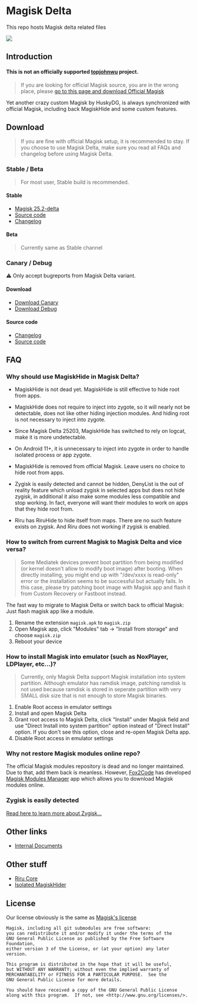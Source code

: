 # Magisk Delta

This repo hosts Magisk delta related files

![](https://github.com/topjohnwu/Magisk/raw/master/docs/images/logo.png)

## Introduction

#### **This is not an officially supported [topjohnwu](https://github.com/topjohnwu) project**. 

> If you are looking for official Magisk source, you are in the wrong place, please [go to this page and download Official Magisk](https://github.com/topjohnwu/Magisk)

Yet another crazy custom Magisk by HuskyDG, is always synchronized with official Magisk, including back MagiskHide and some custom features.

## Download

> If you are fine with official Magisk setup, it is recommended to stay. If you choose to use Magisk Delta, make sure you read all FAQs and changelog before using Magisk Delta.

### Stable / Beta

> For most user, Stable build is recommended.

#### Stable

- [Magisk 25.2-delta](https://huskydg.github.io/download/magisk/25.2-delta.apk)
- [Source code](https://huskydg.github.io/download/magisk/25.2-delta.zip)
- [Changelog](https://github.com/HuskyDG/magisk-files/blob/main/note_stable.md)

#### Beta

> Currently same as Stable channel


### Canary / Debug

⚠ Only accept bugreports from Magisk Delta variant.

#### Download

- [Download Canary](https://huskydg.github.io/magisk-files/app-release.apk)
- [Download Debug](https://huskydg.github.io/magisk-files/app-debug.apk)

#### Source code

- [Changelog](https://github.com/HuskyDG/magisk-files/blob/main/note.md)
- [Source code](https://github.com/topjohnwu/Magisk/tree/31b7e39f)


## FAQ

### Why should use MagiskHide in Magisk Delta?

- MagiskHide is not dead yet. MagiskHide is still effective to hide root from apps.

- MagiskHide does not require to inject into zygote, so it will nearly not be detectable, does not like other hiding injection modules. And hiding root is not necessary to inject into zygote.

- Since Magisk Delta 25203, MagiskHide has switched to rely on logcat, make it is more undetectable.

- On Android 11+, it is unnecessary to inject into zygote in order to handle isolated process or app zygote.

- MagiskHide is removed from official Magisk. Leave users no choice to hide root from apps.

- Zygisk is easily detected and cannot be hidden, DenyList is the out of reality feature which unload zygisk in selected apps but does not hide zygisk, in additional it also make some modules less compatible and stop working. In fact, everyone will want their modules to work on apps that they hide root from.

- Riru has RiruHide to hide itself from maps. There are no such feature exists on zygisk. And Riru does not working if zygisk is enabled.

### How to switch from current Magisk to Magisk Delta and vice versa?

> Some Mediatek devices prevent boot partition from being modified (or kernel doesn't allow to modify boot image) after booting. When directly installing, you might end up with "/dev/xxxx is read-only" error or the installation seems to be successful but actually fails. In this case, please try patching boot image with Magisk app and flash it from Custom Recovery or Fastboot instead. 

The fast way to migrate to Magisk Delta or switch back to official Magisk: Just flash magisk app like a module.

1. Rename the extension `magisk.apk` to `magisk.zip`
2. Open Magisk app, click "Modules" tab -> "Install from storage" and choose `magisk.zip`
3. Reboot your device


### How to install Magisk into emulator (such as NoxPlayer, LDPlayer, etc...)?

> Currently, only Magisk Delta support Magisk installation into system partition. Although emulator has ramdisk image, patching ramdisk is not used because ramdisk is stored in seperate partition with very SMALL disk size that is not enough to store Magisk binaries.

1. Enable Root access in emulator settings
2. Install and open Magisk Delta
3. Grant root access to Magisk Delta, click "Install" under Magisk field and use "Direct Install into system partition" option instead of "Direct Install" option. If you don't see this option, close and re-open Magisk Delta app.
4. Disable Root access in emulator settings

### Why not restore Magisk modules online repo?

The official Magisk modules repository is dead and no longer maintained. Due to that, add them back is meanless. However, [Fox2Code](https://github.com/Fox2Code) has developed [Magisk Modules Manager](https://github.com/Fox2Code/FoxMagiskModuleManager)  app which allows you to download Magisk modules online.

### Zygisk is easily detected

[Read here to learn more about Zygisk...](https://huskydg.github.io/blog/zygisk-can-be-detected-very-easily)

## Other links

- [Internal Documents](./docs/internal-guide.md)

## Other stuff

- [Riru Core](https://github.com/RikkaApps/Riru/releases)
- [Isolated MagiskHider](https://github.com/HuskyDG/riru-momohider/releases)

## License

Our license obviously is the same as [Magisk's license](https://github.com/topjohnwu/Magisk#License)

```
Magisk, including all git submodules are free software:
you can redistribute it and/or modify it under the terms of the
GNU General Public License as published by the Free Software Foundation,
either version 3 of the License, or (at your option) any later version.

This program is distributed in the hope that it will be useful,
but WITHOUT ANY WARRANTY; without even the implied warranty of
MERCHANTABILITY or FITNESS FOR A PARTICULAR PURPOSE.  See the
GNU General Public License for more details.

You should have received a copy of the GNU General Public License
along with this program.  If not, see <http://www.gnu.org/licenses/>.
```
